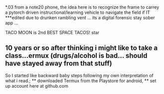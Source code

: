 *.03  from a note20 phone, the idea here is to recognize the frame to carrey
a pytorch driven instructional/learning vehicle to navigate the field if IT ***edited due to drunken rambling
 vent ... its a digital forensic stay sober app ...

TACO MOON is 2nd BEST SPACE TACOS!
star

10 years or so after thinking i might like to take a class...ermux  (drugs/alcohol is bad... should have stayed
away from that stuff) 
-----------------

So I started like backward baby steps following my own interpretation of what i read.;
** downloaded Termux from the Playstore for android, ** set up account here at github.com 

